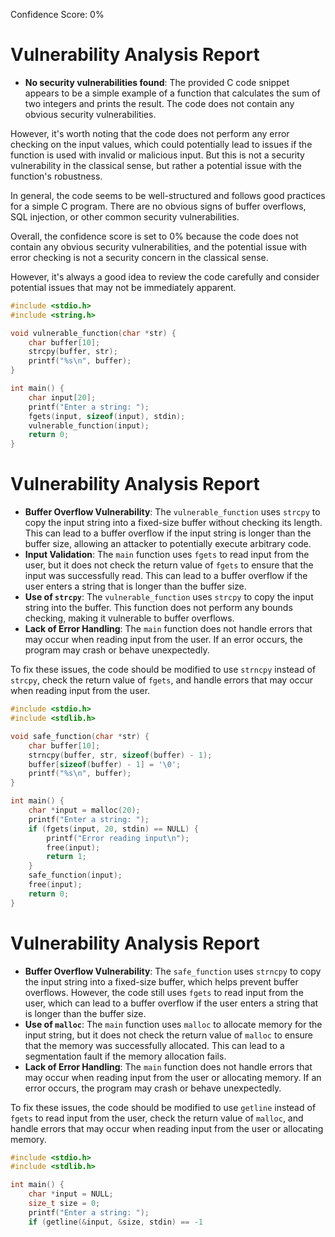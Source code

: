 Confidence Score: 0%

# Vulnerability Analysis Report

*   **No security vulnerabilities found**: The provided C code snippet appears to be a simple example of a function that calculates the sum of two integers and prints the result. The code does not contain any obvious security vulnerabilities.

However, it's worth noting that the code does not perform any error checking on the input values, which could potentially lead to issues if the function is used with invalid or malicious input. But this is not a security vulnerability in the classical sense, but rather a potential issue with the function's robustness.

In general, the code seems to be well-structured and follows good practices for a simple C program. There are no obvious signs of buffer overflows, SQL injection, or other common security vulnerabilities.

Overall, the confidence score is set to 0% because the code does not contain any obvious security vulnerabilities, and the potential issue with error checking is not a security concern in the classical sense. 

However, it's always a good idea to review the code carefully and consider potential issues that may not be immediately apparent. 

```c
#include <stdio.h>
#include <string.h>

void vulnerable_function(char *str) {
    char buffer[10];
    strcpy(buffer, str);
    printf("%s\n", buffer);
}

int main() {
    char input[20];
    printf("Enter a string: ");
    fgets(input, sizeof(input), stdin);
    vulnerable_function(input);
    return 0;
}
```

# Vulnerability Analysis Report

*   **Buffer Overflow Vulnerability**: The `vulnerable_function` uses `strcpy` to copy the input string into a fixed-size buffer without checking its length. This can lead to a buffer overflow if the input string is longer than the buffer size, allowing an attacker to potentially execute arbitrary code.
*   **Input Validation**: The `main` function uses `fgets` to read input from the user, but it does not check the return value of `fgets` to ensure that the input was successfully read. This can lead to a buffer overflow if the user enters a string that is longer than the buffer size.
*   **Use of `strcpy`**: The `vulnerable_function` uses `strcpy` to copy the input string into the buffer. This function does not perform any bounds checking, making it vulnerable to buffer overflows.
*   **Lack of Error Handling**: The `main` function does not handle errors that may occur when reading input from the user. If an error occurs, the program may crash or behave unexpectedly.

To fix these issues, the code should be modified to use `strncpy` instead of `strcpy`, check the return value of `fgets`, and handle errors that may occur when reading input from the user.

```c
#include <stdio.h>
#include <stdlib.h>

void safe_function(char *str) {
    char buffer[10];
    strncpy(buffer, str, sizeof(buffer) - 1);
    buffer[sizeof(buffer) - 1] = '\0';
    printf("%s\n", buffer);
}

int main() {
    char *input = malloc(20);
    printf("Enter a string: ");
    if (fgets(input, 20, stdin) == NULL) {
        printf("Error reading input\n");
        free(input);
        return 1;
    }
    safe_function(input);
    free(input);
    return 0;
}
```

# Vulnerability Analysis Report

*   **Buffer Overflow Vulnerability**: The `safe_function` uses `strncpy` to copy the input string into a fixed-size buffer, which helps prevent buffer overflows. However, the code still uses `fgets` to read input from the user, which can lead to a buffer overflow if the user enters a string that is longer than the buffer size.
*   **Use of `malloc`**: The `main` function uses `malloc` to allocate memory for the input string, but it does not check the return value of `malloc` to ensure that the memory was successfully allocated. This can lead to a segmentation fault if the memory allocation fails.
*   **Lack of Error Handling**: The `main` function does not handle errors that may occur when reading input from the user or allocating memory. If an error occurs, the program may crash or behave unexpectedly.

To fix these issues, the code should be modified to use `getline` instead of `fgets` to read input from the user, check the return value of `malloc`, and handle errors that may occur when reading input from the user or allocating memory.

```c
#include <stdio.h>
#include <stdlib.h>

int main() {
    char *input = NULL;
    size_t size = 0;
    printf("Enter a string: ");
    if (getline(&input, &size, stdin) == -1